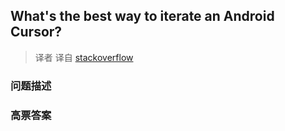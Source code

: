 ## What's the best way to iterate an Android Cursor?

> 译者 译自 [stackoverflow](http://stackoverflow.com/questions/10723770/whats-the-best-way-to-iterate-an-android-cursor) 

### 问题描述 

### 高票答案 

